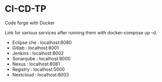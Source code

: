 # CI-CD-TP
Code forge with Docker

Link for various services after running them with docker-compose up -d.

- Eclipse che : localhost:8080
- Gitlab : localhost:8001
- Jenkins : localhost:8002
- Sonarqube : localhost:9000
- Nexus : localhost:8081
- Registry : localhost:5000
- Nextcloud : localhost:8003
